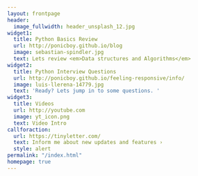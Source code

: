 ```yaml
---
layout: frontpage
header:
  image_fullwidth: header_unsplash_12.jpg
widget1:
  title: Python Basics Review
  url: http://ponicboy.github.io/blog
  image: sebastian-spindler.jpg
  text: Lets review <em>Data structures and Algorithms</em>
widget2:
  title: Python Interview Questions
  url: http://ponicboy.github.io/feeling-responsive/info/
  image: luis-llerena-14779.jpg
  text: 'Ready? Lets jump in to some questions. '
widget3:
  title: Videos
  url: http://youtube.com
  image: yt_icon.png
  text: Video Intro
callforaction:
  url: https://tinyletter.com/
  text: Inform me about new updates and features ›
  style: alert
permalink: "/index.html"
homepage: true
---
```

